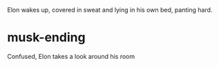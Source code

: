 Elon wakes up, covered in sweat and lying in his own bed, panting hard.

# musk-ending
Confused, Elon takes a look around his room
